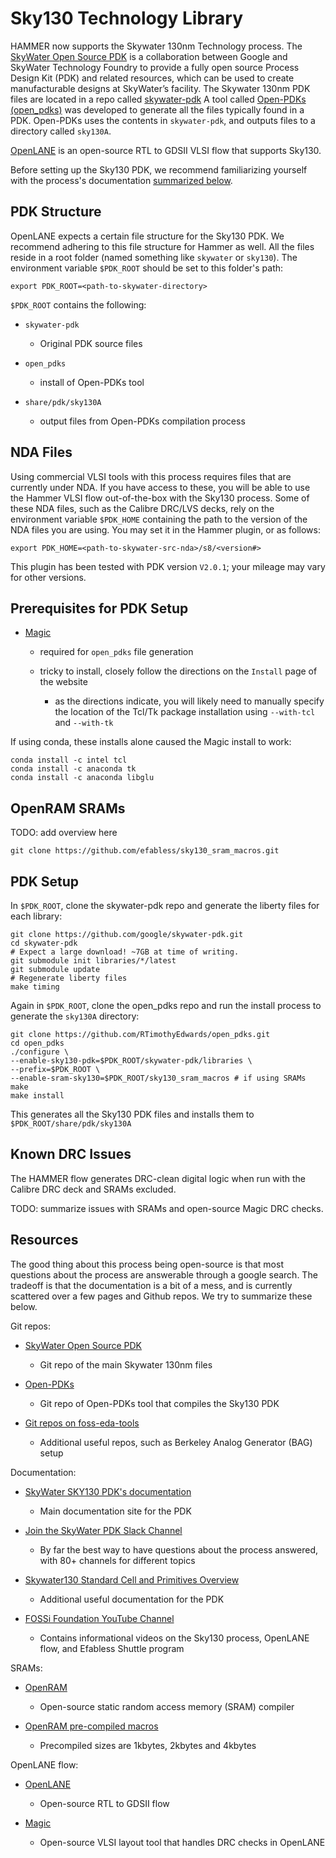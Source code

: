 Sky130 Technology Library
=========================
HAMMER now supports the Skywater 130nm Technology process. The [SkyWater Open Source PDK](https://skywater-pdk.readthedocs.io/) is a collaboration between Google and SkyWater Technology Foundry to provide a fully open source Process Design Kit (PDK) and related resources, which can be used to create manufacturable designs at SkyWater’s facility.
The Skywater 130nm PDK files are located in a repo called [skywater-pdk](https://github.com/google/skywater-pdk/) A tool called [Open-PDKs (open_pdks)](https://github.com/RTimothyEdwards/open_pdks/) was developed to generate all the files typically found in a PDK.
Open-PDKs uses the contents in `skywater-pdk`, and outputs files to a directory called `sky130A`.

[OpenLANE](https://github.com/efabless/openlane/) is an open-source RTL to GDSII VLSI flow that supports Sky130.


Before setting up the Sky130 PDK, we recommend familiarizing yourself with the process's documentation [summarized below](#Resources).

PDK Structure
-------------

OpenLANE expects a certain file structure for the Sky130 PDK. 
We recommend adhering to this file structure for Hammer as well.
All the files reside in a root folder (named something like `skywater` or `sky130`).
The environment variable `$PDK_ROOT` should be set to this folder's path:

    export PDK_ROOT=<path-to-skywater-directory>
    
`$PDK_ROOT` contains the following:

* `skywater-pdk`

  * Original PDK source files

* `open_pdks`

  * install of Open-PDKs tool

* `share/pdk/sky130A`

  * output files from Open-PDKs compilation process

NDA Files
---------
Using commercial VLSI tools with this process requires files that are currently under NDA. 
If you have access to these, you will be able to use the Hammer VLSI flow out-of-the-box with the Sky130 process.
Some of these NDA files, such as the Calibre DRC/LVS decks, rely on the environment variable `$PDK_HOME` containing the path to the version of the NDA files you are using.
You may set it in the Hammer plugin, or as follows:

    export PDK_HOME=<path-to-skywater-src-nda>/s8/<version#>

This plugin has been tested with PDK version `V2.0.1`; your mileage may vary for other versions.

Prerequisites for PDK Setup
---------------------------

* [Magic](http://opencircuitdesign.com/magic/)

  * required for `open_pdks` file generation
  * tricky to install, closely follow the directions on the `Install` page of the website
  
    * as the directions indicate, you will likely need to manually specify the location of the Tcl/Tk package installation using `--with-tcl` and `--with-tk`
 
 If using conda, these installs alone caused the Magic install to work:

    conda install -c intel tcl 
    conda install -c anaconda tk 
    conda install -c anaconda libglu

OpenRAM SRAMs
-------------
TODO: add overview here

    git clone https://github.com/efabless/sky130_sram_macros.git
    

PDK Setup
---------
In `$PDK_ROOT`, clone the skywater-pdk repo and generate the liberty files for each library:

    git clone https://github.com/google/skywater-pdk.git
    cd skywater-pdk
    # Expect a large download! ~7GB at time of writing.
    git submodule init libraries/*/latest
    git submodule update
    # Regenerate liberty files
    make timing

Again in `$PDK_ROOT`, clone the open_pdks repo and run the install process to generate the `sky130A` directory:

    git clone https://github.com/RTimothyEdwards/open_pdks.git
    cd open_pdks
    ./configure \
    --enable-sky130-pdk=$PDK_ROOT/skywater-pdk/libraries \
    --prefix=$PDK_ROOT \
    --enable-sram-sky130=$PDK_ROOT/sky130_sram_macros # if using SRAMs
    make
    make install

This generates all the Sky130 PDK files and installs them to `$PDK_ROOT/share/pdk/sky130A`

Known DRC Issues
----------------
The HAMMER flow generates DRC-clean digital logic when run with the Calibre DRC deck and SRAMs excluded. 

TODO: summarize issues with SRAMs and open-source Magic DRC checks.

## Resources
The good thing about this process being open-source is that most questions about the process are answerable through a google search. 
The tradeoff is that the documentation is a bit of a mess, and is currently scattered over a few pages and Github repos. 
We try to summarize these below.

Git repos:

* [SkyWater Open Source PDK](https://github.com/google/skywater-pdk/)

  * Git repo of the main Skywater 130nm files

* [Open-PDKs](https://github.com/RTimothyEdwards/open_pdks/)

  * Git repo of Open-PDKs tool that compiles the Sky130 PDK

* [Git repos on foss-eda-tools](https://foss-eda-tools.googlesource.com/)

  * Additional useful repos, such as Berkeley Analog Generator (BAG) setup

Documentation:

* [SkyWater SKY130 PDK's documentation](https://skywater-pdk.readthedocs.io)

  * Main documentation site for the PDK

* [Join the SkyWater PDK Slack Channel](https://join.skywater.tools/)

  * By far the best way to have questions about the process answered, with 80+ channels for different topics

* [Skywater130 Standard Cell and Primitives Overview](http://diychip.org/sky130/)

  * Additional useful documentation for the PDK

* [FOSSi Foundation YouTube Channel](https://www.youtube.com/c/FOSSiFoundation/)

  * Contains informational videos on the Sky130 process, OpenLANE flow, and Efabless Shuttle program

SRAMs:

* [OpenRAM](https://github.com/VLSIDA/OpenRAM/)

  * Open-source static random access memory (SRAM) compiler

* [OpenRAM pre-compiled macros](https://github.com/efabless/sky130_sram_macros/)

  * Precompiled sizes are 1kbytes, 2kbytes and 4kbytes

OpenLANE flow:

* [OpenLANE](https://github.com/efabless/openlane/)

  * Open-source RTL to GDSII flow
  
* [Magic](http://opencircuitdesign.com/magic/)

  * Open-source VLSI layout tool that handles DRC checks in OpenLANE
  
